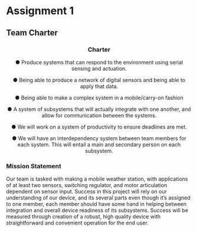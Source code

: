 # Assignment 1

## Team Charter



<div align="center">

### Charter
  
● Produce systems that can respond to the environment using serial sensing and
actuation.

● Being able to produce a network of digital sensors and being able to apply that
data.

● Being able to make a complex system in a mobile/carry-on fashion

● A system of subsystems that will actually integrate with one another, and allow
for communication between the systems.

● We will work on a system of productivity to ensure deadlines are met.

● We will have an interdependency system between team members for each
system. This will entail a main and secondary person on each subsystem.

</div>
  
### Mission Statement

Our team is tasked with making a mobile weather station, with applications of at least two
sensors, switching regulator, and motor articulation dependent on sensor input. Success in this
project will rely on our understanding of our device, and its several parts even though it’s
assigned to one member, each member should have some hand in helping between integration
and overall device readiness of its subsystems. Success will be measured through creation of a
robust, high quality device with straightforward and convenient operation for the end user.
